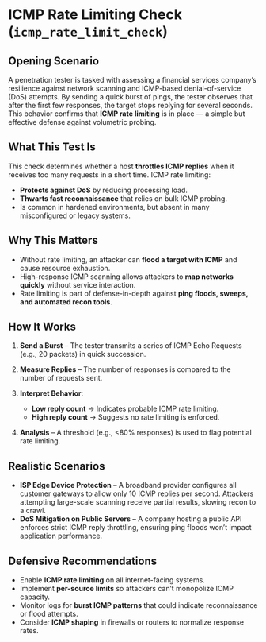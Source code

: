 # ICMP Rate Limiting Check (`icmp_rate_limit_check`)

## Opening Scenario

A penetration tester is tasked with assessing a financial services company’s resilience against network scanning and ICMP-based denial-of-service (DoS) attempts. By sending a quick burst of pings, the tester observes that after the first few responses, the target stops replying for several seconds. This behavior confirms that **ICMP rate limiting** is in place — a simple but effective defense against volumetric probing.

## What This Test Is

This check determines whether a host **throttles ICMP replies** when it receives too many requests in a short time.
ICMP rate limiting:

* **Protects against DoS** by reducing processing load.
* **Thwarts fast reconnaissance** that relies on bulk ICMP probing.
* Is common in hardened environments, but absent in many misconfigured or legacy systems.

## Why This Matters

* Without rate limiting, an attacker can **flood a target with ICMP** and cause resource exhaustion.
* High-response ICMP scanning allows attackers to **map networks quickly** without service interaction.
* Rate limiting is part of defense-in-depth against **ping floods, sweeps, and automated recon tools**.

## How It Works

1. **Send a Burst** – The tester transmits a series of ICMP Echo Requests (e.g., 20 packets) in quick succession.
2. **Measure Replies** – The number of responses is compared to the number of requests sent.
3. **Interpret Behavior**:

   * **Low reply count** → Indicates probable ICMP rate limiting.
   * **High reply count** → Suggests no rate limiting is enforced.
4. **Analysis** – A threshold (e.g., <80% responses) is used to flag potential rate limiting.

## Realistic Scenarios

* **ISP Edge Device Protection** – A broadband provider configures all customer gateways to allow only 10 ICMP replies per second. Attackers attempting large-scale scanning receive partial results, slowing recon to a crawl.
* **DoS Mitigation on Public Servers** – A company hosting a public API enforces strict ICMP reply throttling, ensuring ping floods won’t impact application performance.

## Defensive Recommendations

* Enable **ICMP rate limiting** on all internet-facing systems.
* Implement **per-source limits** so attackers can’t monopolize ICMP capacity.
* Monitor logs for **burst ICMP patterns** that could indicate reconnaissance or flood attempts.
* Consider **ICMP shaping** in firewalls or routers to normalize response rates.


